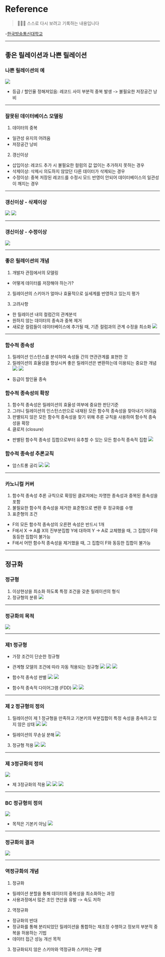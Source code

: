 # Reference
> 🙇🏻‍♂️ 스스로 다시 보려고 기록하는 내용입니다

-[한국방송통신대학교](https://www.knou.ac.kr/knou/index.do?epTicket=ST-916435-Gtok0rF7k3emwse1uu6koP06Mqt6Qcxwlau-13)

---

## 좋은 릴레이션과 나쁜 릴레이션

### 나쁜 릴레이션의 예

![](https://velog.velcdn.com/images/urtimeislimited/post/047c8cad-6e3b-4435-8dcd-d5b75f79f4c7/image.png)


- 등급 / 할인율 정해져있음: 레코드 사이 부분적 중복 발생 -> 불필요한 저장공간 낭비

---

### 잘못된 데이터베이스 모델링

1. 데이터의 중복

- 일관성 유지의 어려움
- 저장공간 낭비

2. 갱신이상

- 삽입이상: 레코드 추가 시 불필요한 컬럼의 값 없이는 추가하지 못하는 경우
- 삭제이상: 삭제시 의도하지 않았던 다른 데이터가 삭제되는 경우
- 수정이상: 중복 저장된 레코드를 수정시 모드 반영이 안되어 데이터베이스의 일관성이 깨지는 경우

---

### 갱신이상 - 삭제이상

![](https://velog.velcdn.com/images/urtimeislimited/post/ec283aab-8a27-4dda-a9df-41876a6222ac/image.png)
![](https://velog.velcdn.com/images/urtimeislimited/post/ccd8030e-8236-43fd-966e-b10bd9b9ad6a/image.png)


---

### 갱신이상 - 수정이상
![](https://velog.velcdn.com/images/urtimeislimited/post/5da7ad73-e743-426d-b893-3cbc591e93f6/image.png)


---

### 좋은 릴레이션의 개념

1. 개발자 관점에서의 모델링

- 어떻게 데이터를 저장해야 하는가?

2. 릴레이션의 스키마가 얼마나 효율적으로 실세계를 반영하고 있는지 평가

3. 고려사항

- 한 릴레이션 내의 컬럼간의 관계분석
- 원하지 않는 데이터의 종속과 중복 제거
- 새로운 컬럼들이 데이터베이스에 추가될 때, 기존 컬럼과의 관계 수정을 최소화
![](https://velog.velcdn.com/images/urtimeislimited/post/dc9d46d8-8520-4f31-b0e3-4a03ef980f1a/image.png)


---

### 함수적 종속성

1. 릴레이션 인스턴스를 분석하여 속성들 간의 연관관계를 표현한 것
2. 릴레이션의 효율성을 향상시켜 좋은 릴레이션은 변환하는데 이용되는 중요한 개념
![](https://velog.velcdn.com/images/urtimeislimited/post/cdf5c508-b14b-4e88-878c-9107d69305fb/image.png)
![](https://velog.velcdn.com/images/urtimeislimited/post/314f9fcb-90cc-4884-bb1d-4a7c7a58a6a0/image.png)


- 등급이 할인율 종속

### 함수적 종속성의 확장

1. 함수적 종속성은 릴레이션의 효율성 여부에 중요한 판단기준
2. 그러니 릴레이션의 인스턴스만으로 내재된 모든 함수적 종속성을 찾아내기 어려움
3. 판별되지 않은 모든 함수적 종속성을 찾기 위해 추론 규칙을 사용하여 함수적 종속성을 확장
4. 클로저 (closure)

- 판별된 함수적 종속성 집합으로부터 유추할 수 있는 모든 함수적 종속적 집합
![](https://velog.velcdn.com/images/urtimeislimited/post/b3cb76e7-2496-4b6d-8e21-db030730feef/image.png)


### 함수적 종속성 추론교칙

- 암스트롱 공리
![](https://velog.velcdn.com/images/urtimeislimited/post/7ef71617-763e-4d92-9317-1e4dc7aed3b3/image.png)
![](https://velog.velcdn.com/images/urtimeislimited/post/0e2f3300-230c-4c35-9546-8df581ed9935/image.png)

---

### 카노니컬 커버

1. 함수적 종속성 추론 규칙으로 확장된 클로저에는 자명한 종속성과 중복된 종속성을 포함
2. 불필요한 함수적 종속성을 제거한 표준형으로 변환 후 정규화를 수행
3. 표준형의 조건

- F의 모든 함수적 종속성의 오른편 속성은 반드시 1개
- F에서 X -> A를 X의 진부분집합 Y에 대하여 Y -> A로 교체했을 때, 그 집합이 F와 동등한 집합이 불가능
- F에서 어떤 함수적 종속성을 제거했을 때, 그 집합이 F와 동등한 집합이 불가능

---

## 정규화

### 정규형

1. 이상현상을 최소화 하도록 특정 조건을 갖춘 릴레이션의 형식
2. 정규형의 분류
![](https://velog.velcdn.com/images/urtimeislimited/post/abe4851f-4970-4d7d-8e83-ded35c8ffa2e/image.png)

---

### 정규화의 목적
![](https://velog.velcdn.com/images/urtimeislimited/post/d9cb3e2e-0e02-48e8-9720-cecd641cd639/image.png)

---

### 제1 정규형

- 가장 조건이 단순한 정규형
- 관계형 모델의 조건에 따라 자동 적용되는 정규형
![](https://velog.velcdn.com/images/urtimeislimited/post/ae9439d2-f7dd-4f64-adc0-bb05c21367e8/image.png)
![](https://velog.velcdn.com/images/urtimeislimited/post/e2bede38-b62b-42ff-a77a-1e4b6abe205f/image.png)
![](https://velog.velcdn.com/images/urtimeislimited/post/e6121e3a-2d0d-4ed1-a341-c874fcf18ac1/image.png)

- 함수적 종속성 판별
![](https://velog.velcdn.com/images/urtimeislimited/post/da3085ed-6155-49ab-8ab2-6ddbc02f9f91/image.png)
![](https://velog.velcdn.com/images/urtimeislimited/post/6ac4706a-c163-499c-9221-f5104867d0c1/image.png)

- 함수적 종속적 다이어그램 (FDD)
![](https://velog.velcdn.com/images/urtimeislimited/post/8e9fb047-db02-493f-9c2e-5a30abccabc6/image.png)
![](https://velog.velcdn.com/images/urtimeislimited/post/c3f6c594-de13-4937-bdb0-79643792c695/image.png)

---

### 제 2 정규형의 정의

1. 릴레이션이 제 1 정규형을 만족하고 기본키의 부분집합이 특정 속성을 종속하고 있지 않은 상태
![](https://velog.velcdn.com/images/urtimeislimited/post/0ec9860c-f730-41a6-a2a4-cd5f1cc8e758/image.png)
![](https://velog.velcdn.com/images/urtimeislimited/post/b6d5c310-c638-4e15-98c2-a0e7ab2fb848/image.png)

- 릴레이션의 무손실 분해
![](https://velog.velcdn.com/images/urtimeislimited/post/0d43472c-b90d-43f1-b51a-7b7640fcb29c/image.png)

3. 정규형 적용
![](https://velog.velcdn.com/images/urtimeislimited/post/b5f6b8f9-d12a-44e4-955b-a660334d01b5/image.png)
![](https://velog.velcdn.com/images/urtimeislimited/post/a39f6830-f023-466e-aa23-3221a88ad25d/image.png)

---

### 제 3정규화의 정의
![](https://velog.velcdn.com/images/urtimeislimited/post/05bfe159-5265-4962-837f-092ca8a423e2/image.png)

- 제 3정규화의 적용
![](https://velog.velcdn.com/images/urtimeislimited/post/7de21ee0-8281-4fdd-9d11-99e51f40b463/image.png)
![](https://velog.velcdn.com/images/urtimeislimited/post/bc2bcb16-d9ce-4b9d-81a1-a9d773c88127/image.png)
![](https://velog.velcdn.com/images/urtimeislimited/post/1d391ace-0c4f-4c64-b389-2c23d724c30f/image.png)

---

### BC 정규형의 정의

![](https://velog.velcdn.com/images/urtimeislimited/post/e5550e84-fa3f-42cb-9cd8-340c5ac94192/image.png)

- 목적은 기본키 아님
![](https://velog.velcdn.com/images/urtimeislimited/post/be33cc6b-782c-49c0-a7cd-b20ab1c3092f/image.png)

---

### 정규화의 결과
![](https://velog.velcdn.com/images/urtimeislimited/post/64cdc0ea-0d1a-46e0-8396-b3a1538df1e7/image.png)

---

### 역정규화의 개념

1. 정규화

- 릴레이션 분할을 통해 데이터의 중복성을 최소화하는 과정
- 사용과정에서 많은 조인 연산을 유발 -> 속도 저하

2. 역정규화

- 정규화의 반대
- 정규화를 통해 분리되었던 릴레이션을 통합하는 재조정 수행하고 정보의 부분적 중복을 허용하는 기법
- 데이터 접근 성능 개선 목적

3. 정규화되지 않은 스키마와 역정규화 스키마는 구별
